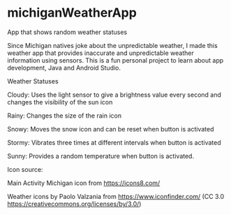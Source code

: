 # michiganWeatherApp
App that shows random weather statuses


Since Michigan natives joke about the unpredictable weather, I made this weather app that provides inaccurate and unpredictable weather information using sensors. This is a fun personal project to learn about app development, Java and Android Studio.


Weather Statuses

Cloudy: Uses the light sensor to give a brightness value every second and changes the visibility of the sun icon

Rainy: Changes the size of the rain icon

Snowy: Moves the snow icon and can be reset when button is activated

Stormy: Vibrates three times at different intervals when button is activated

Sunny: Provides a random temperature when button is activated.


Icon source:

Main Activity Michigan icon from https://icons8.com/

Weather icons by Paolo Valzania from https://www.iconfinder.com/ (CC 3.0 https://creativecommons.org/licenses/by/3.0/)
